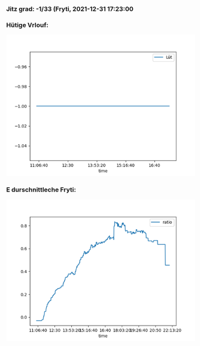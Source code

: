 ### Jitz grad: -1/33 (Fryti, 2021-12-31 17:23:00

### Hütige Vrlouf:
![Graph](Today.png)

### E durschnittleche Fryti:
![Graph](Fryti.png)